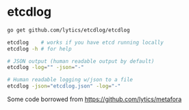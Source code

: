 etcdlog
=======

```sh
go get github.com/lytics/etcdlog/etcdlog

etcdlog    # works if you have etcd running locally
etcdlog -h # for help

# JSON output (human readable output by default)
etcdlog -log="" -json="-"

# Human readable logging w/json to a file
etcdlog -json="etcdlog.json" -log="-"
```

Some code borrowed from https://github.com/lytics/metafora

